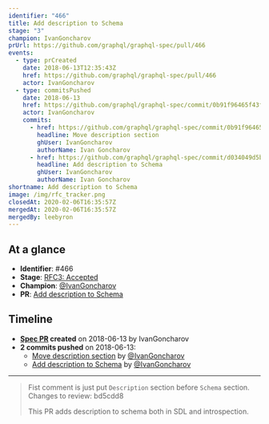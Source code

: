 ```yaml
---
identifier: "466"
title: Add description to Schema
stage: "3"
champion: IvanGoncharov
prUrl: https://github.com/graphql/graphql-spec/pull/466
events:
  - type: prCreated
    date: 2018-06-13T12:35:43Z
    href: https://github.com/graphql/graphql-spec/pull/466
    actor: IvanGoncharov
  - type: commitsPushed
    date: 2018-06-13
    href: https://github.com/graphql/graphql-spec/commit/0b91f96465f43fa0b0865ca2877f34d63388c03b
    actor: IvanGoncharov
    commits:
      - href: https://github.com/graphql/graphql-spec/commit/0b91f96465f43fa0b0865ca2877f34d63388c03b
        headline: Move description section
        ghUser: IvanGoncharov
        authorName: Ivan Goncharov
      - href: https://github.com/graphql/graphql-spec/commit/d034049d5b332238bea5644a1b527aff9efe4272
        headline: Add description to Schema
        ghUser: IvanGoncharov
        authorName: Ivan Goncharov
shortname: Add description to Schema
image: /img/rfc_tracker.png
closedAt: 2020-02-06T16:35:57Z
mergedAt: 2020-02-06T16:35:57Z
mergedBy: leebyron
---
```


## At a glance

- **Identifier**: #466
- **Stage**: [RFC3: Accepted](https://github.com/graphql/graphql-spec/blob/main/CONTRIBUTING.md#stage-3-accepted)
- **Champion**: [@IvanGoncharov](https://github.com/IvanGoncharov)
- **PR**: [Add description to Schema](https://github.com/graphql/graphql-spec/pull/466)

<!-- BEGIN_CUSTOM_TEXT -->



<!-- END_CUSTOM_TEXT -->

## Timeline

- **[Spec PR](https://github.com/graphql/graphql-spec/pull/466) created** on 2018-06-13 by IvanGoncharov
- **2 commits pushed** on 2018-06-13:
  - [Move description section](https://github.com/graphql/graphql-spec/commit/0b91f96465f43fa0b0865ca2877f34d63388c03b) by [@IvanGoncharov](https://github.com/IvanGoncharov)
  - [Add description to Schema](https://github.com/graphql/graphql-spec/commit/d034049d5b332238bea5644a1b527aff9efe4272) by [@IvanGoncharov](https://github.com/IvanGoncharov)

<!-- VERBATIM -->

---

> Fist comment is just put `Description` section before `Schema` section.
> Changes to review: bd5cdd8
> 
> This PR adds description to schema both in SDL and introspection.
